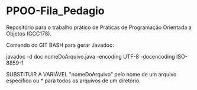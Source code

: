 # PPOO-Fila_Pedagio
Repositório para o trabalho prático de Práticas de Programação Orientada a Objetos (GCC178).

Comando do GIT BASH para gerar Javadoc:

javadoc -d doc nomeDoArquivo.java -encoding UTF-8 -docencoding ISO-8859-1

SUBSTITUIR A VARIÁVEL "nomeDoArquivo" pelo nome de um arquivo específico ou * para todos os arquivos de um diretório.
